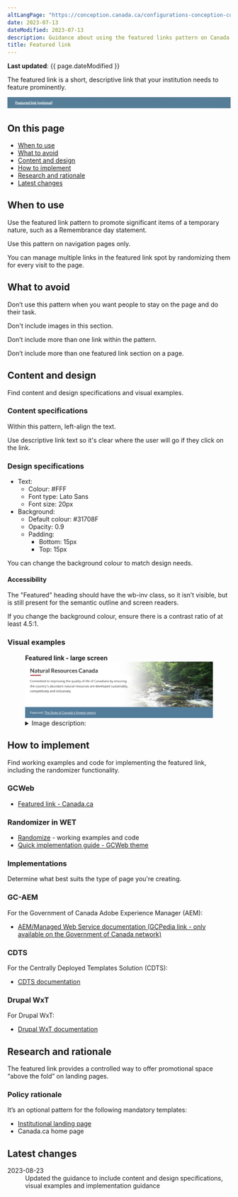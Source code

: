 ```yaml
---
altLangPage: "https://conception.canada.ca/configurations-conception-communes/----.html"
date: 2023-07-13
dateModified: 2023-07-13
description: Guidance about using the featured links pattern on Canada.ca.
title: Featured link
---
```

<p><strong>Last updated</strong>: {{ page.dateModified }}</p>
<p>The featured link is a short, descriptive link that your institution needs to feature prominently.</p>
<div class="pattern-demo mrgn-tp-lg mrgn-bttm-xl"><img src="../images/featured-link-generic-en.png" class="img-responsive" alt="" /></div>
<section>
    <h2>On this page</h2>
    <ul>
        <li><a href="#use">When to use</a></li>
        <li><a href="#avoid">What to avoid</a></li>
        <li><a href="#design">Content and design</a></li>
        <li><a href="#implement">How to implement</a></li>
        <li><a href="#research">Research and rationale</a></li>
        <li><a href="#latest">Latest changes</a></li>
    </ul>
</section>
<section>
    <h2 id="use">When to use</h2>
    <p>Use the featured link pattern to promote significant items of a temporary nature, such as a Remembrance day statement.</p>
    <p>Use this pattern on navigation pages only.</p>
    <p>You can manage multiple links in the featured link spot by randomizing them for every visit to the page.</p>
</section>
<section>
    <h2 id="avoid">What to avoid</h2>
    <p>Don’t use this pattern when you want people to stay on the page and do their task.</p>
    <p>Don't include images in this section.</p>
    <p>Don’t include more than one link within the pattern.</p>
    <p>Don’t include more than one featured link section on a page.</p>
</section>
<section>
    <h2 id="design">Content and design</h2>
    <p>Find content and design specifications and visual examples.</p>
    <h3>Content specifications</h3>
    <p>Within this pattern, left-align the text.</p>
    <p>Use descriptive link text so it's clear where the user will go if they click on the link.</p>
    <h3>Design specifications</h3>
    <ul>
        <li>
            Text:
            <ul>
                <li>Colour: #FFF</li>
                <li>Font type: Lato Sans</li>
                <li>Font size: 20px</li>
            </ul>
        </li>
        <li>
            Background:
            <ul>
                <li>Default colour: #31708F</li>
                <li>Opacity: 0.9</li>
                <li>Padding:
                  <ul>
                    <li>Bottom: 15px</li>
                    <li>Top: 15px</li>
                  </ul>
                </li>
            </ul>
        </li>
    </ul>
    <p>You can change the background colour to match design needs.</p>
    <h4>Accessibility</h4>
    <p>The "Featured" heading should have the wb-inv class, so it isn’t visible, but is still present for the semantic outline and screen readers.</p>
    <p>If you change the background colour, ensure there is a contrast ratio of at least 4.5:1.</p>
    <h3>Visual examples</h3>
    <div class="pattern-demo mrgn-tp-md mrgn-bttm-md">
        <figure class="mrgn-tp-md mrgn-bttm-lg">
            <figcaption><b>Featured link - large screen</b></figcaption>
            <img src="../images/featured-link-en.png" class="img-responsive" alt="Featured link for large screens. Text version below:" />
            <details>
                <summary class="wb-toggle" data-toggle='{"print":"on"}'>Image description:</summary>
                <p> A featured link is displayed in a blue band that spans the length of the screen. Above the featured link is the department name (Natural Resources Canada) followed by a short description about the department. Below the featured link is a Most requested heading followed by three links.</p>
            </details>
        </figure>
    </div>
</section>
<section>
    <h2 id="implement">How to implement</h2>
    <p>Find working examples and code for implementing the featured link, including the randomizer functionality.</p>
    <h3>GCWeb</h3>
    <ul>
        <li><a href="https://wet-boew.github.io/GCWeb/components/gc-featured-link/gc-featured-link-en.html">Featured link - Canada.ca</a></li>
    </ul>
    <h3>Randomizer in WET</h3>
    <ul>
        <li><a href="https://wet-boew.github.io/v4.0-ci/demos/wb-randomize/wb-randomize-en.html">Randomize</a> - working examples and code</li>
        <li><a href="https://wet-boew.github.io/GCWeb/docs/implementing-en.html">Quick implementation guide - GCWeb theme</a></li>
    </ul>
    <h3>Implementations</h3>
    <p>Determine what best suits the type of page you're creating.</p>
    <h3>GC-AEM</h3>
    <p>For the Government of Canada Adobe Experience Manager (AEM):</p>
    <ul>
        <li><a href="https://www.gcpedia.gc.ca/wiki/AEM_GC-specific_Documentation_6.5">AEM/Managed Web Service documentation (GCPedia link - only available on the Government of Canada network)</a></li>
    </ul>
    <h3>CDTS</h3>
    <p>For the Centrally Deployed Templates Solution (CDTS):</p>
    <ul>
        <li><a href="https://cenw-wscoe.github.io/sgdc-cdts/docs/index-en.html">CDTS documentation</a></li>
    </ul>
    <h3>Drupal WxT</h3>
    <p>For Drupal WxT:</p>
    <ul>
        <li><a href="https://drupalwxt.github.io/en/">Drupal WxT documentation</a></li>
    </ul>
</section>
<section>
    <h2 id="research">Research and rationale</h2>
    <p>The featured link provides a controlled way to offer promotional space “above the fold” on landing pages.</p>
    <h3>Policy rationale</h3>
    <p>It’s an optional pattern for the following mandatory templates:</p>
    <ul>
        <li><a href="">Institutional landing page</a></li>
        <li>Canada.ca home page</li>
    </ul>
</section>
<section>
    <h2 id="latest">Latest changes</h2>
    <dl class="dl-horizontal">
        <dt>
            <time datetime="2023-08-23" class="link-muted">2023-08-23</time>
        </dt>
        <dd>Updated the guidance to include content and design specifications, visual examples and implementation guidance</dd>
    </dl>
</section>